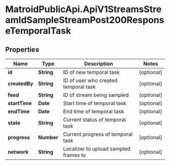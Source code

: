 # MatroidPublicApi.ApiV1StreamsStreamIdSampleStreamPost200ResponseTemporalTask

## Properties

Name | Type | Description | Notes
------------ | ------------- | ------------- | -------------
**id** | **String** | ID of new temporal task | [optional] 
**createdBy** | **String** | ID of user who created temporal task | [optional] 
**feed** | **String** | ID of stream being sampled | [optional] 
**startTime** | **Date** | Start time of temporal task | [optional] 
**endTime** | **Date** | End time of temporal task | [optional] 
**state** | **String** | Current status of temporal task | [optional] 
**progress** | **Number** | Current progress of temporal task | [optional] 
**network** | **String** | Localizer to upload sampled frames to | [optional] 


